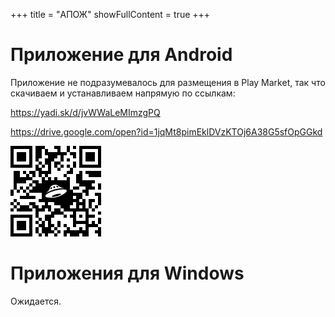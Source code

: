 +++
title = "АПОЖ"
showFullContent = true
+++

# Приложение для Android

Приложение не подразумевалось для размещения в Play Market, так что скачиваем и устанавливаем напрямую по ссылкам:

https://yadi.sk/d/jvWWaLeMImzgPQ

https://drive.google.com/open?id=1jqMt8pimEklDVzKTOj6A38G5sfOpGGkd

![](/img/qr_apozh.png)

# Приложения для Windows

Ожидается.